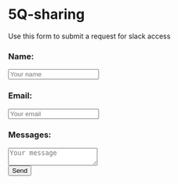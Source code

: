 # 5Q-sharing
Use this form to submit a request for slack access

<form id="contactform" action="//formspree.io/daniel.lund14@gmail.com" method="POST">
    <h3>Name: </h3><input type="text" name="name" placeholder="Your name"> <br>
    <h3>Email: </h3><input type="email" name="_replyto" placeholder="Your email"> <br>
    <h3>Messages: </h3><textarea name="message" placeholder="Your message"></textarea> <br>
    <input type="submit" value="Send">
</form>
